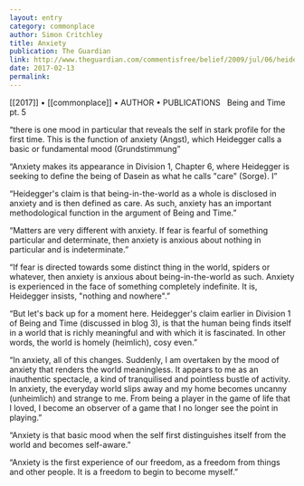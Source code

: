 ```yaml
---
layout: entry
category: commonplace
author: Simon Critchley
title: Anxiety
publication: The Guardian
link: http://www.theguardian.com/commentisfree/belief/2009/jul/06/heidegger-philosophy-being
date: 2017-02-13
permalink: 
---
```


[[2017]] • [[commonplace]] • AUTHOR • PUBLICATIONS 
 
Being and Time pt. 5

“there is one mood in particular that reveals the self in stark profile for the first time. This is the function of anxiety (Angst), which Heidegger calls a basic or fundamental mood (Grundstimmung”

“Anxiety makes its appearance in Division 1, Chapter 6, where Heidegger is seeking to define the being of Dasein as what he calls "care" (Sorge). I”

“Heidegger's claim is that being-in-the-world as a whole is disclosed in anxiety and is then defined as care. As such, anxiety has an important methodological function in the argument of Being and Time.”

“Matters are very different with anxiety. If fear is fearful of something particular and determinate, then anxiety is anxious about nothing in particular and is indeterminate.”

“If fear is directed towards some distinct thing in the world, spiders or whatever, then anxiety is anxious about being-in-the-world as such. Anxiety is experienced in the face of something completely indefinite. It is, Heidegger insists, "nothing and nowhere".”

“But let's back up for a moment here. Heidegger's claim earlier in Division 1 of Being and Time (discussed in blog 3), is that the human being finds itself in a world that is richly meaningful and with which it is fascinated. In other words, the world is homely (heimlich), cosy even.”

“In anxiety, all of this changes. Suddenly, I am overtaken by the mood of anxiety that renders the world meaningless. It appears to me as an inauthentic spectacle, a kind of tranquilised and pointless bustle of activity. In anxiety, the everyday world slips away and my home becomes uncanny (unheimlich) and strange to me. From being a player in the game of life that I loved, I become an observer of a game that I no longer see the point in playing.”

“Anxiety is that basic mood when the self first distinguishes itself from the world and becomes self-aware.”

“Anxiety is the first experience of our freedom, as a freedom from things and other people. It is a freedom to begin to become myself.”

